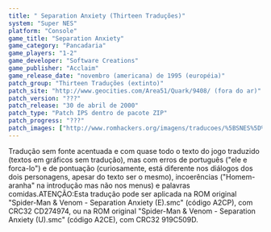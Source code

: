```yaml
---
title: " Separation Anxiety (Thirteen Traduções)"
system: "Super NES"
platform: "Console"
game_title: "Separation Anxiety"
game_category: "Pancadaria"
game_players: "1-2"
game_developer: "Software Creations"
game_publisher: "Acclaim"
game_release_date: "novembro (americana) de 1995 (européia)"
patch_group: "Thirteen Traduções (extinto)"
patch_site: "http://www.geocities.com/Area51/Quark/9408/ (fora do ar)"
patch_version: "???"
patch_release: "30 de abril de 2000"
patch_type: "Patch IPS dentro de pacote ZIP"
patch_progress: "???"
patch_images: ["http://www.romhackers.org/imagens/traducoes/%5BSNES%5D%20Separation%20Anxiety%20-%20Thirteen%20Traducoes%20-%201.png","http://www.romhackers.org/imagens/traducoes/%5BSNES%5D%20Separation%20Anxiety%20-%20Thirteen%20Traducoes%20-%202.png","http://www.romhackers.org/imagens/traducoes/%5BSNES%5D%20Separation%20Anxiety%20-%20Thirteen%20Traducoes%20-%203.png"]
---
```

Tradução sem fonte acentuada e com quase todo o texto do jogo traduzido (textos em gráficos sem tradução), mas com erros de português ("ele e forca-lo") e de pontuação (curiosamente, está diferente nos diálogos dos dois personagens, apesar do texto ser o mesmo), incoerências ("Homem-aranha" na introdução mas não nos menus) e palavras comidas.ATENÇÃO:Esta tradução pode ser aplicada na ROM original "Spider-Man & Venom - Separation Anxiety (E).smc" (código A2CP), com CRC32 CD274974, ou na ROM original "Spider-Man & Venom - Separation Anxiety (U).smc" (código A2CE), com CRC32 919C509D.